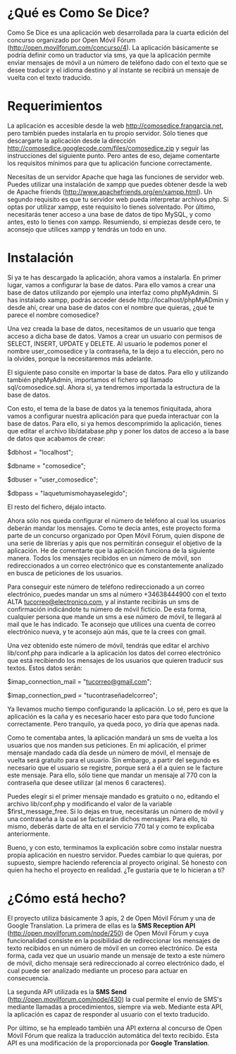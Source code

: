 # ¿Qué es Como Se Dice? #

Como Se Dice es una aplicación web desarrollada para la cuarta edición del concurso organizado por Open Móvil Fórum (http://open.movilforum.com/concurso/4). La aplicación básicamente se podría definir como un traductor via sms, ya que la aplicación permite enviar mensajes de móvil a un número de teléfono dado con el texto que se desee traducir y el idioma destino y al instante se recibirá un mensaje de vuelta con el texto traducido.


# Requerimientos #

La aplicación es accesible desde la web http://comosedice.frangarcia.net, pero también puedes instalarla en tu propio servidor. Sólo tienes que descargarte la aplicación desde la dirección http://comosedice.googlecode.com/files/comosedice.zip y seguir las instrucciones del siguiente punto. Pero antes de eso, dejame comentarte los requisitos mínimos para que tu aplicación funcione correctamente.

Necesitas de un servidor Apache que haga las funciones de servidor web. Puedes utilizar una instalación de xampp que puedes obtener desde la web de Apache friends (http://www.apachefriends.org/en/xampp.html). Un segundo requisito es que tu servidor web pueda interpretar archivos php. Si optas por utilizar xampp, este requisito lo tienes solventado. Por último, necesitarás tener acceso a una base de datos de tipo MySQL, y como antes, esto lo tienes con xampp. Resumiendo, si empiezas desde cero, te aconsejo que utilices xampp y tendrás un todo en uno.


# Instalación #

Si ya te has descargado la aplicación, ahora vamos a instalarla. En primer lugar, vamos a configurar la base de datos. Para ello vamos a crear una base de datos utilizando por ejemplo una interfaz como phpMyAdmin. Si has instalado xampp, podrás acceder desde http://localhost/phpMyADmin y desde ahí, crear una base de datos con el nombre que quieras, ¿qué te parece el nombre comosedice?

Una vez creada la base de datos, necesitamos de un usuario que tenga acceso a dicha base de datos. Vamos a crear un usuario con permisos de SELECT, INSERT, UPDATE y DELETE. Al usuario le podemos poner el nombre user\_comosedice y la contraseña, te la dejo a tu elección, pero no la olvides, porque la necesitaremos más adelante.

El siguiente paso consite en importar la base de datos. Para ello y utilizando también phpMyAdmin, importamos el fichero sql llamado sql/comosedice.sql. Ahora si, ya tendremos importada la estructura de la base de datos.

Con esto, el tema de la base de datos ya la tenemos finiquitada, ahora vamos a configurar nuestra aplicación para que pueda interactuar con la base de datos. Para ello, si ya hemos descomprimido la aplicación, tienes que editar el archivo lib/database.php y poner los datos de acceso a la base de datos que acabamos de crear:

$dbhost = "localhost";

$dbname = "comosedice";

$dbuser = "user\_comosedice";

$dbpass = "laquetumismohayaselegido";


El resto del fichero, déjalo intacto.

Ahora sólo nos queda configurar el número de teléfono al cual los usuarios deberán mandar los mensajes. Como te decía antes, este proyecto forma parte de un concurso organizado por Open Móvil Fórum, quien dispone de una serie de librerías y apis que nos permitirán conseguir el objetivo de la aplicación. He de comentarte que la aplicación funciona de la siguiente manera. Todos los mensajes recibidos en un número de móvil, son redireccionados a un correo electrónico que es constantemente analizado en busca de peticiones de los usuarios.

Para conseguir este número de teléfono redireccionado a un correo electrónico, puedes mandar un sms al número +34638444900 con el texto ALTA tucorreo@electronico.com, y al instante recibirás un sms de confirmación indicándote tu número de móvil ficticio. De esta forma, cualquier persona que mande un sms a ese número de móvil, te llegará al mail que le has indicado. Te aconsejo que utilices una cuenta de correo electrónico nueva, y te aconsejo aún más, que te la crees con gmail.

Una vez obtenido este número de móvil, tendrás que editar el archivo lib/conf.php para indicarle a la aplicación los datos del correo electrónico que está recibiendo los mensajes de los usuarios que quieren traducir sus textos. Estos datos serán:

$imap\_connection\_mail = "tucorreo@gmail.com";

$imap\_connection\_pwd = "tucontraseñadelcorreo";

Ya llevamos mucho tiempo configurando la aplicación. Lo sé, pero es que la aplicación es la caña y es necesario hacer esto para que todo funcione correctamente. Pero tranquilo, ya queda poco, yo diría que apenas nada.

Como te comentaba antes, la aplicación mandará un sms de vuelta a los usuarios que nos manden sus peticiones. En mi aplicación, el primer mensaje mandado cada día desde un número de móvil, el mensaje de vuelta será gratuíto para el usuario. Sin embargo, a partir del segundo es necesario que el usuario se registre, porque será a él a quien se le facture este mensaje. Para ello, sólo tiene que mandar un mensaje al 770 con la contraseña que desee utilizar (al menos 6 caracteres).

Puedes elegir si el primer mensaje mandado es gratuito o no, editando el archivo lib/conf.php y modificando el valor de la variable $first\_message\_free. Si lo dejas en true, necesitarás un número de móvil y una contraseña a la cual se facturarán dichos mensajes. Para ello, tú mismo, deberás darte de alta en el servicio 770 tal y como te explicaba anteriormente.

Bueno, y con esto, terminamos la explicación sobre como instalar nuestra propia aplicación en nuestro servidor. Puedes cambiar lo que quieras, por supuesto, siempre haciendo referencia al proyecto original. Sé honesto con quien ha hecho el proyecto en realidad. ¿Te gustaría que te lo hicieran a ti?

# ¿Cómo está hecho? #

El proyecto utiliza básicamente 3 apis, 2 de Open Móvil Fórum y una de Google Translation. La primera de ellas es la **SMS Reception API** (http://open.movilforum.com/node/250) de Open Móvil Fórum y cuya funcionalidad consiste en la posibilidad de redireccionar los mensajes de texto recibidos en un número de móvil en un correo electrónico. De esta forma, cada vez que un usuario mande un mensaje de texto a este número de móvil, dicho mensaje será redireccionado al correo electrónico dado, el cual puede ser analizado mediante un proceso para actuar en consecuencia.

La segunda API utilizada es la **SMS Send** (http://open.movilforum.com/node/430) la cual permite el envio de SMS's mediante llamadas a procedimientos, siempre via web. Mediante esta API, la aplicación es capaz de responder al usuario con el texto traducido.

Por último, se ha empleado también una API externa al concurso de Open Móvil Fórum que realiza la traducción automática del texto recibido. Esta API es una modificación de la proporcionada por **Google Translation**.